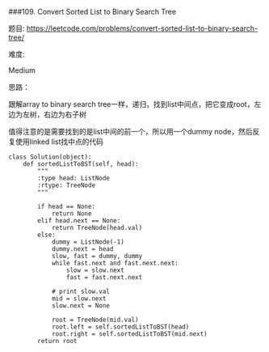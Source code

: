 ###109. Convert Sorted List to Binary Search Tree



题目:
<https://leetcode.com/problems/convert-sorted-list-to-binary-search-tree/>


难度:

Medium

思路：

跟解array to binary search tree一样，递归，找到list中间点，把它变成root，左边为左树，右边为右子树

值得注意的是需要找到的是list中间的前一个，所以用一个dummy node，然后反复使用linked list找中点的代码

```
class Solution(object):
    def sortedListToBST(self, head):
        """
        :type head: ListNode
        :rtype: TreeNode
        """

        if head == None:
        	return None
        elif head.next == None:
        	return TreeNode(head.val)
        else:
        	dummy = ListNode(-1)
        	dummy.next = head
        	slow, fast = dummy, dummy
        	while fast.next and fast.next.next:
        		slow = slow.next
        		fast = fast.next.next

        	# print slow.val
        	mid = slow.next
        	slow.next = None

        	root = TreeNode(mid.val)
        	root.left = self.sortedListToBST(head)
        	root.right = self.sortedListToBST(mid.next)
        return root
```
